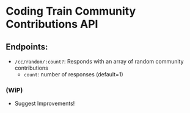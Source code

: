 # Coding Train Community Contributions API

## Endpoints:
- `/cc/random/:count?`: Responds with an array of random community contributions 
  - `count`: number of responses (default=1)




### (WiP)

- Suggest Improvements!
